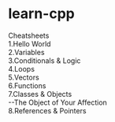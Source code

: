 # learn-cpp

Cheatsheets\
1.Hello World\
2.Variables\
3.Conditionals & Logic\
4.Loops\
5.Vectors\
6.Functions\
7.Classes & Objects\
--The Object of Your Affection\
8.References & Pointers
